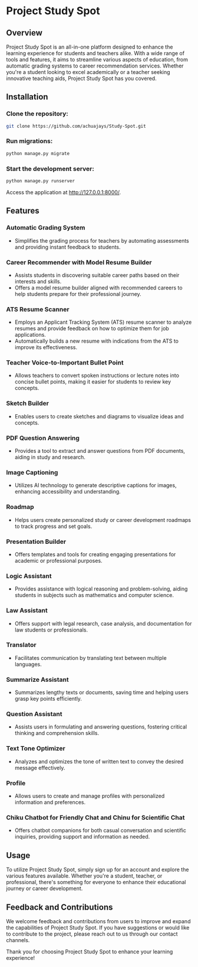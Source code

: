 # Project Study Spot

## Overview

Project Study Spot is an all-in-one platform designed to enhance the learning experience for students and teachers alike. With a wide range of tools and features, it aims to streamline various aspects of education, from automatic grading systems to career recommendation services. Whether you're a student looking to excel academically or a teacher seeking innovative teaching aids, Project Study Spot has you covered.
## Installation

### Clone the repository:
   ```bash
   git clone https://github.com/achuajays/Study-Spot.git
   ```
### Run migrations:
```bash
python manage.py migrate
```
### Start the development server:

```bash
python manage.py runserver
```
Access the application at http://127.0.0.1:8000/.
## Features

### Automatic Grading System
- Simplifies the grading process for teachers by automating assessments and providing instant feedback to students.

### Career Recommender with Model Resume Builder
- Assists students in discovering suitable career paths based on their interests and skills.
- Offers a model resume builder aligned with recommended careers to help students prepare for their professional journey.

### ATS Resume Scanner
- Employs an Applicant Tracking System (ATS) resume scanner to analyze resumes and provide feedback on how to optimize them for job applications.
- Automatically builds a new resume with indications from the ATS to improve its effectiveness.

### Teacher Voice-to-Important Bullet Point
- Allows teachers to convert spoken instructions or lecture notes into concise bullet points, making it easier for students to review key concepts.

### Sketch Builder
- Enables users to create sketches and diagrams to visualize ideas and concepts.

### PDF Question Answering
- Provides a tool to extract and answer questions from PDF documents, aiding in study and research.

### Image Captioning
- Utilizes AI technology to generate descriptive captions for images, enhancing accessibility and understanding.

### Roadmap
- Helps users create personalized study or career development roadmaps to track progress and set goals.

### Presentation Builder
- Offers templates and tools for creating engaging presentations for academic or professional purposes.

### Logic Assistant
- Provides assistance with logical reasoning and problem-solving, aiding students in subjects such as mathematics and computer science.

### Law Assistant
- Offers support with legal research, case analysis, and documentation for law students or professionals.

### Translator
- Facilitates communication by translating text between multiple languages.

### Summarize Assistant
- Summarizes lengthy texts or documents, saving time and helping users grasp key points efficiently.

### Question Assistant
- Assists users in formulating and answering questions, fostering critical thinking and comprehension skills.

### Text Tone Optimizer
- Analyzes and optimizes the tone of written text to convey the desired message effectively.

### Profile
- Allows users to create and manage profiles with personalized information and preferences.

### Chiku Chatbot for Friendly Chat and Chinu for Scientific Chat
- Offers chatbot companions for both casual conversation and scientific inquiries, providing support and information as needed.

## Usage

To utilize Project Study Spot, simply sign up for an account and explore the various features available. Whether you're a student, teacher, or professional, there's something for everyone to enhance their educational journey or career development.

## Feedback and Contributions

We welcome feedback and contributions from users to improve and expand the capabilities of Project Study Spot. If you have suggestions or would like to contribute to the project, please reach out to us through our contact channels.

Thank you for choosing Project Study Spot to enhance your learning experience!
